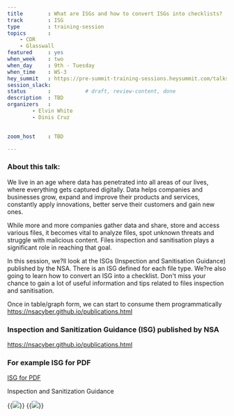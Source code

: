 ```yaml
---
title        : What are ISGs and how to convert ISGs into checklists?
track        : ISG
type         : training-session
topics       :
    - CDR
    - Glasswall
featured     : yes
when_week    : two
when_day     : 9th - Tuesday
when_time    : WS-3
hey_summit   : https://pre-summit-training-sessions.heysummit.com/talks/isgs-how-to-convert-them-into-checklists/
session_slack: 
status       :           # draft, review-content, done
description  : TBD
organizers   :
        - Elvin White
        - Dinis Cruz

       
zoom_host    : TBD

---
```


### About this talk:

We live in an age where data has penetrated into all areas of our lives, where everything gets captured digitally. Data helps companies and businesses grow, expand and improve their products and services, constantly apply innovations, better serve their customers and gain new ones.  

While more and more companies gather data and share, store and access various files, it becomes vital to analyze files, spot unknown threats and struggle with malicious content. Files inspection and sanitisation plays a significant role in reaching that goal. 

In this session, we?ll look at the ISGs (Inspection and Sanitisation Guidance) published by the NSA. There is an ISG defined for each file type. We?re also going to learn how to convert an ISG into a checklist. Don't miss your chance to gain a lot of useful information and tips related to files inspection and sanitisation. 

Once in table/graph form, we can start to consume them programmatically
https://nsacyber.github.io/publications.html





### Inspection and Sanitization Guidance (ISG) published by NSA

https://nsacyber.github.io/publications.html

### For example ISG for PDF

[ISG for PDF](https://apps.nsa.gov/iaarchive/library/reports/pdf_inspection_and_sanitization_guidance_v1_0-20171206.cfm)

Inspection and Sanitization Guidance

{{<img src="https://user-images.githubusercontent.com/656739/83648373-e2219b80-a5ad-11ea-8144-6f8ea273e629.png" >}}
{{<img src="https://user-images.githubusercontent.com/656739/83648045-7d664100-a5ad-11ea-9c7a-e53ff406ceb3.png" >}}






